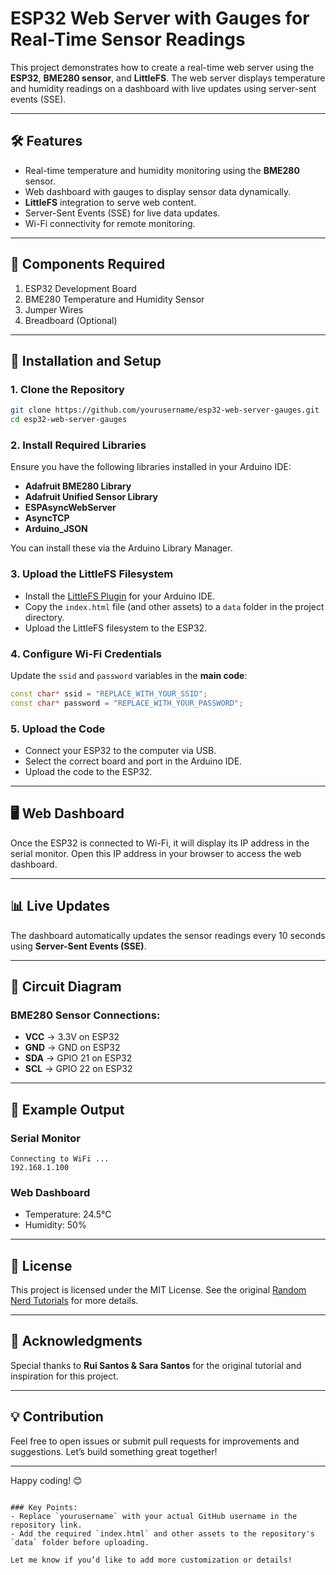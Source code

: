 
# ESP32 Web Server with Gauges for Real-Time Sensor Readings

This project demonstrates how to create a real-time web server using the **ESP32**, **BME280 sensor**, and **LittleFS**. The web server displays temperature and humidity readings on a dashboard with live updates using server-sent events (SSE).

---

## 🛠 Features

- Real-time temperature and humidity monitoring using the **BME280** sensor.
- Web dashboard with gauges to display sensor data dynamically.
- **LittleFS** integration to serve web content.
- Server-Sent Events (SSE) for live data updates.
- Wi-Fi connectivity for remote monitoring.

---

## 🔧 Components Required

1. ESP32 Development Board
2. BME280 Temperature and Humidity Sensor
3. Jumper Wires
4. Breadboard (Optional)

---

## 📑 Installation and Setup

### 1. Clone the Repository
```bash
git clone https://github.com/yourusername/esp32-web-server-gauges.git
cd esp32-web-server-gauges
```

### 2. Install Required Libraries
Ensure you have the following libraries installed in your Arduino IDE:
- **Adafruit BME280 Library**
- **Adafruit Unified Sensor Library**
- **ESPAsyncWebServer**
- **AsyncTCP**
- **Arduino_JSON**

You can install these via the Arduino Library Manager.

### 3. Upload the LittleFS Filesystem
- Install the [LittleFS Plugin](https://randomnerdtutorials.com/install-esp32-filesystem-uploader-arduino-ide/) for your Arduino IDE.
- Copy the `index.html` file (and other assets) to a `data` folder in the project directory.
- Upload the LittleFS filesystem to the ESP32.

### 4. Configure Wi-Fi Credentials
Update the `ssid` and `password` variables in the **main code**:
```cpp
const char* ssid = "REPLACE_WITH_YOUR_SSID";
const char* password = "REPLACE_WITH_YOUR_PASSWORD";
```

### 5. Upload the Code
- Connect your ESP32 to the computer via USB.
- Select the correct board and port in the Arduino IDE.
- Upload the code to the ESP32.

---

## 🖥 Web Dashboard

Once the ESP32 is connected to Wi-Fi, it will display its IP address in the serial monitor. Open this IP address in your browser to access the web dashboard.

---

## 📊 Live Updates

The dashboard automatically updates the sensor readings every 10 seconds using **Server-Sent Events (SSE)**.

---

## 🧰 Circuit Diagram

### BME280 Sensor Connections:
- **VCC** → 3.3V on ESP32
- **GND** → GND on ESP32
- **SDA** → GPIO 21 on ESP32
- **SCL** → GPIO 22 on ESP32

---

## 🧪 Example Output

### Serial Monitor
```plaintext
Connecting to WiFi ...
192.168.1.100
```

### Web Dashboard
- Temperature: 24.5°C
- Humidity: 50%

---

## 📜 License

This project is licensed under the MIT License. See the original [Random Nerd Tutorials](https://randomnerdtutorials.com/esp32-web-server-gauges/) for more details.

---

## 🌟 Acknowledgments

Special thanks to **Rui Santos & Sara Santos** for the original tutorial and inspiration for this project.

---

## 💡 Contribution

Feel free to open issues or submit pull requests for improvements and suggestions. Let’s build something great together!

---

Happy coding! 😊
```

### Key Points:
- Replace `yourusername` with your actual GitHub username in the repository link.
- Add the required `index.html` and other assets to the repository's `data` folder before uploading.

Let me know if you’d like to add more customization or details!

